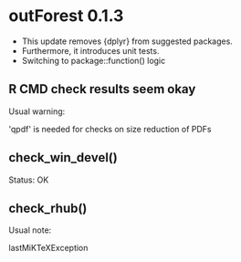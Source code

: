 # outForest 0.1.3

- This update removes {dplyr} from suggested packages. 
- Furthermore, it introduces unit tests.
- Switching to package::function() logic

## R CMD check results seem okay

Usual warning: 

'qpdf' is needed for checks on size reduction of PDFs

## check_win_devel()

Status: OK


## check_rhub()

Usual note: 

lastMiKTeXException
